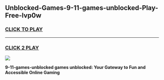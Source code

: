 
## Unblocked-Games-9-11-games-unblocked-Play-Free-lvp0w
<h3>
<a href="https://premium76.site?title=9-11-games-unblocked&ref=15A">CLICK TO PLAY</a></h3>
<hr>

<h3>
<a href="https://premium76.site?title=9-11-games-unblocked&ref=15A">CLICK 2 PLAY</a>
  
</h3>

<a href="https://premium76.site?title=9-11-games-unblocked&ref=15A"><img src="https://clearcache.store/games.png"></a>


**9-11-games-unblocked games unblocked: Your Gateway to Fun and Accessible Online Gaming**
